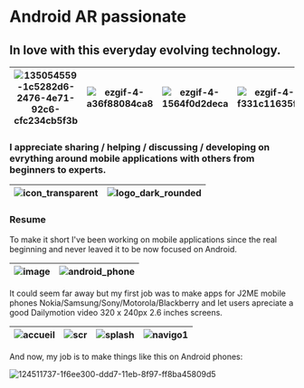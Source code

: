 # Android AR passionate
## In love with this everyday evolving technology.

| ![135054559-1c5282d6-2476-4e71-92c6-cfc234cb5f3b](https://user-images.githubusercontent.com/6597529/137602613-0efe2991-2f14-4eb1-93b6-41e2b4825b02.gif) | ![ezgif-4-a36f88084ca8](https://user-images.githubusercontent.com/6597529/137602616-1493ba7d-8f40-449f-8d47-e1a4f140a3c9.gif) | ![ezgif-4-1564f0d2deca](https://user-images.githubusercontent.com/6597529/137602973-c8059bf2-e913-4d43-bc22-d3c9586b7920.gif) | ![ezgif-4-f331c11635f2](https://user-images.githubusercontent.com/6597529/137602892-87977a12-2a85-4be8-ba5a-f4fdc1e4e403.gif) |
| - | - | - | - |

### I appreciate sharing / helping / discussing / developing on evrything around mobile applications with others from beginners to experts.
| ![icon_transparent](https://user-images.githubusercontent.com/6597529/137603347-7d187fff-3929-472e-8ad8-078191a1371a.png) | ![logo_dark_rounded](https://user-images.githubusercontent.com/6597529/137603281-383d2212-af0e-483e-a32b-2ea237ba87d8.png) |
| - | - |

### Resume
To make it short I've been working on mobile applications since the real beginning and never leaved it to be now focused on Android.

| ![image](https://user-images.githubusercontent.com/6597529/137601986-f1838edb-9c92-4b3b-af36-036d6ed3c2fc.png) | ![android_phone](https://user-images.githubusercontent.com/6597529/137603445-1960f6a6-79c5-4b2a-9207-bb267ef16539.png) |
| - | - |


It could seem far away but my first job was to make apps for J2ME mobile phones Nokia/Samsung/Sony/Motorola/Blackberry and let users apreciate a good Dailymotion video 320 x 240px 2.6 inches screens.

| ![accueil](https://user-images.githubusercontent.com/6597529/137602417-cc6156ec-9e3e-4d9f-868f-8939c5ce7557.jpg) | ![scr](https://user-images.githubusercontent.com/6597529/137602243-d0a9d646-eb1a-4e47-84b6-4f7ab3a657c4.jpg) | ![splash](https://user-images.githubusercontent.com/6597529/137602335-1b6dcfcf-6548-469d-89dd-3914d2e1ec29.png) | ![navigo1](https://user-images.githubusercontent.com/6597529/137602434-5d6bacff-eee2-4da1-affe-d99fef07b2ec.png) |
| - | - | - | - |

And now, my job is to make things like this on Android phones:

![124511737-1f6ee300-ddd7-11eb-8f97-ff8ba45809d5](https://user-images.githubusercontent.com/6597529/137603455-5192575c-1960-482e-a89c-c9dbf990d1b9.gif)

